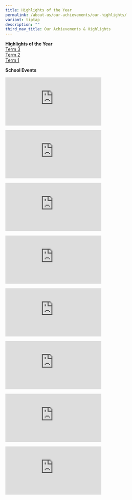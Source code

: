 ```yaml
---
title: Highlights of the Year
permalink: /about-us/our-achievements/our-highlights/
variant: tiptap
description: ""
third_nav_title: Our Achievements & Highlights
---
```

<p><strong>Highlights of the Year</strong>
<br><a href="/files/HighIights_of_Term_3_2024.pdf" rel="noopener noreferrer nofollow" target="_blank">Term 3</a>
<br><a href="/files/Term2_Highlights.pdf" rel="noopener noreferrer nofollow" target="_blank">Term 2</a>
<br><a href="/files/2024_Term_1_Parent_Letter_Annex.pdf" rel="noopener noreferrer nofollow" target="_blank">Term 1</a>
<br>
</p>
<p><strong>School Events</strong>
</p>
<div class="iframe-wrapper">
<iframe allowfullscreen="true" frameborder="0" src="https://www.facebook.com/plugins/post.php?href=https%3A%2F%2Fwww.facebook.com%2FBedokViewSecondarySchool%2Fposts%2Fpfbid025VzuxGKCoKmJ7R1bqa1JovhHw9TD9ZAvgTaNhQbwHVCL6DpfzL6FscHp6jpMC5Til&amp;show_text=true&amp;width=500"></iframe>
</div>
<p></p>
<div class="iframe-wrapper">
<iframe allowfullscreen="true" frameborder="0" src="https://www.facebook.com/plugins/post.php?href=https%3A%2F%2Fwww.facebook.com%2FBedokViewSecondarySchool%2Fposts%2Fpfbid0211XuQ8upUkDuMUGsdbeZrdDdMTmeg9AgqU1fbZ8Qy154GXuqP7GrN4S4WWQk8BnAl&amp;show_text=true&amp;width=500"></iframe>
</div>
<p></p>
<div class="iframe-wrapper">
<iframe allowfullscreen="true" frameborder="0" src="https://www.facebook.com/plugins/post.php?href=https%3A%2F%2Fwww.facebook.com%2FBedokViewSecondarySchool%2Fposts%2Fpfbid05tVqiUL3KP985ymQNXiubWtRLMrsYfaCfEiMpFifoVYhAa7JNnF5ZSs8nFLiW71pl&amp;show_text=true&amp;width=500"></iframe>
</div>
<p></p>
<div class="iframe-wrapper">
<iframe allowfullscreen="true" frameborder="0" src="https://www.facebook.com/plugins/post.php?href=https%3A%2F%2Fwww.facebook.com%2FBedokViewSecondarySchool%2Fposts%2Fpfbid02MtM2Z7f7K2kgVuw8wQggFTuceWi2mfGAHwRez7nnkAnPziYJARFdH198VCpqhNP5l&amp;show_text=true&amp;width=500"></iframe>
</div>
<p></p>
<div class="iframe-wrapper">
<iframe allowfullscreen="true" frameborder="0" src="https://www.facebook.com/plugins/post.php?href=https%3A%2F%2Fwww.facebook.com%2FBedokViewSecondarySchool%2Fposts%2Fpfbid0itawD6dEhz9pwimZ3YS8iGB7WJkBEBaCVhaUvFQowRozQjBxmqr8fYeqgapQvP4Nl&amp;show_text=true&amp;width=500"></iframe>
</div>
<p></p>
<div class="iframe-wrapper">
<iframe allowfullscreen="true" frameborder="0" src="https://www.facebook.com/plugins/post.php?href=https%3A%2F%2Fwww.facebook.com%2FBedokViewSecondarySchool%2Fposts%2Fpfbid0Beu7s3Kwyz3LS1iwYDz343Y3MExbUVRKRHgeH9KggAYAi9dNQW26obaBW3VF6wpnl&amp;show_text=true&amp;width=500"></iframe>
</div>
<p></p>
<div class="iframe-wrapper">
<iframe allowfullscreen="true" frameborder="0" src="https://www.facebook.com/plugins/post.php?href=https%3A%2F%2Fwww.facebook.com%2FBedokViewSecondarySchool%2Fposts%2Fpfbid09YoVtTXv4jZotbTCkwNH9gkV2Jg8PkGNEoDvTWr2bgtpLN3LyT98JospBWwiERMYl&amp;show_text=true&amp;width=500"></iframe>
</div>
<p></p>
<div class="iframe-wrapper">
<iframe allowfullscreen="true" frameborder="0" src="https://www.facebook.com/plugins/post.php?href=https%3A%2F%2Fwww.facebook.com%2FBedokViewSecondarySchool%2Fposts%2Fpfbid0cVP34EHHBF8uZaQm2hSELBjuHBbGAggJZmjYWTQU6kPAtY3TRNhr8LL1NYkAEVjcl&amp;show_text=true&amp;width=500"></iframe>
</div>
<p></p>